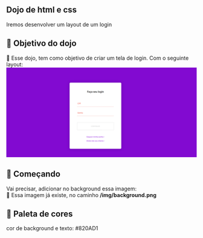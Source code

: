 ## Dojo de html e css
Iremos desenvolver um layout de um login

## 🎁 Objetivo do dojo
📌 Esse dojo, tem como objetivo de criar um tela de login. Com o seguinte layout:
<img src="https://raw.githubusercontent.com/giovannirwp/dojo-html-css/main/img/layout.png" widt="750" />


## 🚀 Começando
Vai precisar, adicionar no background essa imagem:<br />
🔧 Essa imagem já existe, no caminho <strong>/img/background.png</strong>

## 🎁 Paleta de cores
cor de background e texto: #820AD1
